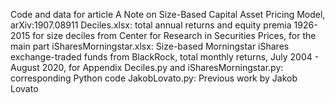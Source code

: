 Code and data for article A Note on Size-Based Capital Asset Pricing Model, arXiv:1907.08911
Deciles.xlsx: total annual returns and equity premia 1926-2015 for size deciles from Center for Research in Securities Prices, for the main part
iSharesMorningstar.xlsx: Size-based Morningstar iShares exchange-traded funds from BlackRock, total monthly returns, July 2004 - August 2020, for Appendix
Deciles.py and iSharesMorningstar.py: corresponding Python code
JakobLovato.py: Previous work by Jakob Lovato
